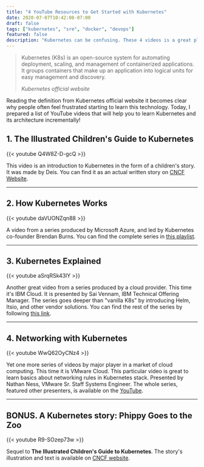 ```yaml
---
title: "4 YouTube Resources to Get Started with Kubernetes"
date: 2020-07-07T10:42:08-07:00
draft: false
tags: ["kubernetes", "sre", "docker", "devops"]
featured: false
description: "Kubernetes can be confusing. These 4 videos is a great place to start if you want to learn more about the most popular orchestrator around."
---
```


> Kubernetes (K8s) is an open-source system for automating deployment, scaling, and management of containerized applications. It groups containers that make up an application into logical units for easy management and discovery.
>
> *Kubernetes official website*

Reading the definition from Kubernetes official website it becomes clear why people often feel frustrated starting to learn this technology. Today, I prepared a list of YouTube videos that will help you to learn Kubernetes and its architecture incrementally! 

## 1. The Illustrated Children's Guide to Kubernetes

{{< youtube Q4W8Z-D-gcQ >}}

This video is an introduction to Kubernetes in the form of a children's story. It was made by Deis. You can find it as an actual written story on [CNCF Website](https://www.cncf.io/the-childrens-illustrated-guide-to-kubernetes/).

---

## 2. How Kubernetes Works

{{< youtube daVUONZqn88 >}}

A video from a series produced by Microsoft Azure, and led by Kubernetes co-founder Brendan Burns. You can find the complete series in [this playlist](https://www.youtube.com/watch?v=q1PcAawa4Bg&list=PLLasX02E8BPCrIhFrc_ZiINhbRkYMKdPT&index=1).

---

## 3. Kubernetes Explained

{{< youtube aSrqRSk43lY >}}

Another great video from a series produced by a cloud provider. This time it's IBM Cloud. It is presented by Sai Vennam, IBM Technical Offering Manager. The series goes deeper than "vanilla K8s" by introducing Helm, Itsio, and other vendor solutions. You can find the rest of the series by following [this link](https://www.youtube.com/watch?v=aSrqRSk43lY&list=PLOspHqNVtKABAVX4azqPIu6UfsPzSu2YN).

---

## 4. Networking with Kubernetes

{{< youtube WwQ62OyCNz4 >}}

Yet one more series of videos by major player in a market of cloud computing. This time it is VMware Cloud. This particular video is great to learn basics about networking rules in Kubernetes stack. Presented by Nathan Ness, VMware Sr. Staff Systems Engineer. The whole series, featured other presenters, is available on the [YouTube](https://www.youtube.com/watch?v=CuWSY_fwV6M&list=PL7bmigfV0EqQw4WnD0wF-SRBYttCFeBbF&index=1).

---

## BONUS. A Kubernetes story: Phippy Goes to the Zoo

{{< youtube R9-SOzep73w >}}

Sequel to **The Illustrated Children's Guide to Kubernetes**. The story's illustration and text is available on [CNCF website](https://www.cncf.io/phippy-goes-to-the-zoo-book/).